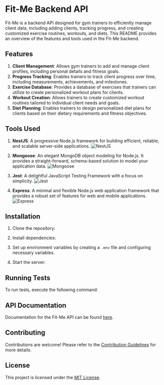 # Fit-Me Backend API

Fit-Me is a backend API designed for gym trainers to efficiently manage client data, including adding clients, tracking progress, and creating customized exercise routines, workouts, and diets. This README provides an overview of the features and tools used in the Fit-Me backend.

## Features

1. **Client Management**: Allows gym trainers to add and manage client profiles, including personal details and fitness goals.
2. **Progress Tracking**: Enables trainers to track client progress over time, including measurements, achievements, and milestones.
3. **Exercise Database**: Provides a database of exercises that trainers can utilize to create personalized workout plans for clients.
4. **Workout Creation**: Allows trainers to create customized workout routines tailored to individual client needs and goals.
5. **Diet Planning**: Enables trainers to design personalized diet plans for clients based on their dietary requirements and fitness objectives.

## Tools Used

1. **NestJS**: A progressive Node.js framework for building efficient, reliable, and scalable server-side applications.
   ![NestJS](https://nestjs.com/img/logo_text.svg)

2. **Mongoose**: An elegant MongoDB object modeling for Node.js. It provides a straight-forward, schema-based solution to model your application data.
   ![Mongoose](https://mongoosejs.com/docs/images/mongoose5_62x30_transparent.png)

3. **Jest**: A delightful JavaScript Testing Framework with a focus on simplicity.
   ![Jest](https://jestjs.io/img/jest.png)

4. **Express**: A minimal and flexible Node.js web application framework that provides a robust set of features for web and mobile applications.
   ![Express](https://expressjs.com/images/express-facebook-share.png)

## Installation

1. Clone the repository:


2. Install dependencies:


3. Set up environment variables by creating a `.env` file and configuring necessary variables.

4. Start the server:


## Running Tests

To run tests, execute the following command:


## API Documentation

Documentation for the Fit-Me API can be found [here](https://your-api-documentation-url.com).

## Contributing

Contributions are welcome! Please refer to the [Contribution Guidelines](CONTRIBUTING.md) for more details.

## License

This project is licensed under the [MIT License](LICENSE).
